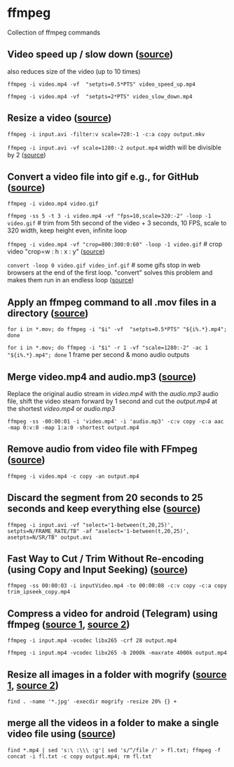 # ffmpeg
Collection of ffmpeg commands

## Video speed up / slow down ([source](https://www.bogotobogo.com/FFMpeg/ffmpeg_video_speed_up_slow_down.php))
also reduces size of the video (up to 10 times)

`ffmpeg -i video.mp4 -vf  "setpts=0.5*PTS" video_speed_up.mp4`

`ffmpeg -i video.mp4 -vf  "setpts=2*PTS" video_slow_down.mp4`  

## Resize a video ([source](https://superuser.com/questions/624563/how-to-resize-a-video-to-make-it-smaller-with-ffmpeg))
`ffmpeg -i input.avi -filter:v scale=720:-1 -c:a copy output.mkv`

`ffmpeg -i input.avi -vf scale=1280:-2 output.mp4`  width will be divisible by 2 ([source](https://stackoverflow.com/questions/20847674/ffmpeg-libx264-height-not-divisible-by-2))

## Convert a video file into gif e.g., for GitHub ([source](https://superuser.com/questions/556029/how-do-i-convert-a-video-to-gif-using-ffmpeg-with-reasonable-quality))
`ffmpeg -i video.mp4 video.gif`

`ffmpeg -ss 5 -t 3 -i video.mp4 -vf "fps=10,scale=320:-2" -loop -1 video.gif`  # trim from 5th second of the video + 3 seconds, 10 FPS, scale to 320 width, keep height even, infinite loop

`ffmpeg -i video.mp4 -vf "crop=800:300:0:60" -loop -1 video.gif`  # crop video "crop=w : h : x : y" ([source](https://www.linuxuprising.com/2020/01/ffmpeg-how-to-crop-videos-with-examples.html))

`convert -loop 0 video.gif video_inf.gif`  # some gifs stop in web browsers at the end of the first loop. "convert" solves this problem and makes them run in an endless loop ([source](https://superuser.com/questions/159212/how-do-i-make-an-existing-animated-gif-loop-repeatedly))

## Apply an ffmpeg command to all .mov files in a directory ([source](https://stackoverflow.com/questions/5784661/how-do-you-convert-an-entire-directory-with-ffmpeg))
`for i in *.mov; do ffmpeg -i "$i" -vf  "setpts=0.5*PTS" "${i%.*}.mp4"; done`

`for i in *.mov; do ffmpeg -i "$i" -r 1 -vf "scale=1280:-2" -ac 1 "${i%.*}.mp4"; done`  1 frame per second & mono audio outputs

## Merge video.mp4 and audio.mp3 ([source](https://superuser.com/questions/277642/how-to-merge-audio-and-video-file-in-ffmpeg))
Replace the original audio stream in _video.mp4_ with the _audio.mp3_ audio file, shift the video steam forward by 1 second and cut the _output.mp4_ at the shortest _video.mp4_ or _audio.mp3_

`ffmpeg -ss -00:00:01 -i 'video.mp4' -i 'audio.mp3' -c:v copy -c:a aac -map 0:v:0 -map 1:a:0 -shortest output.mp4`

## Remove audio from video file with FFmpeg ([source](https://superuser.com/questions/268985/remove-audio-from-video-file-with-ffmpeg))

`ffmpeg -i video.mp4 -c copy -an output.mp4`

## Discard the segment from 20 seconds to 25 seconds and keep everything else ([source](https://superuser.com/questions/681885/how-can-i-remove-multiple-segments-from-a-video-using-ffmpeg))

`ffmpeg -i input.avi -vf "select='1-between(t,20,25)', setpts=N/FRAME_RATE/TB" -af "aselect='1-between(t,20,25)', asetpts=N/SR/TB" output.avi`

## Fast Way to Cut / Trim Without Re-encoding (using Copy and Input Seeking) ([source](https://ottverse.com/trim-cut-video-using-start-endtime-reencoding-ffmpeg))

`ffmpeg -ss 00:00:03 -i inputVideo.mp4 -to 00:00:08 -c:v copy -c:a copy trim_ipseek_copy.mp4`

## Compress a video for android (Telegram) using ffmpeg ([source 1](https://android.stackexchange.com/questions/231014/compress-a-video-for-android-using-ffmpeg), [source 2](https://android.stackexchange.com/questions/231014/compress-a-video-for-android-using-ffmpeg))

`ffmpeg -i input.mp4 -vcodec libx265 -crf 28 output.mp4`

`ffmpeg -i input.mp4 -vcodec libx265 -b 2000k -maxrate 4000k output.mp4`

## Resize all images in a folder with mogrify ([source 1](https://unix.stackexchange.com/questions/196399/how-to-batch-resize-all-images-in-a-folder-including-subfolders), [source 2](https://stackoverflow.com/questions/43435712/how-to-set-bitrate-limit-in-ffmpeg))

`find . -name '*.jpg' -execdir mogrify -resize 20% {} +`

## merge all the videos in a folder to make a single video file using ([source](https://stackoverflow.com/questions/28922352/how-can-i-merge-all-the-videos-in-a-folder-to-make-a-single-video-file-using-ffm/37756628))

`find *.mp4 | sed 's:\ :\\\ :g'| sed 's/^/file /' > fl.txt; ffmpeg -f concat -i fl.txt -c copy output.mp4; rm fl.txt`
